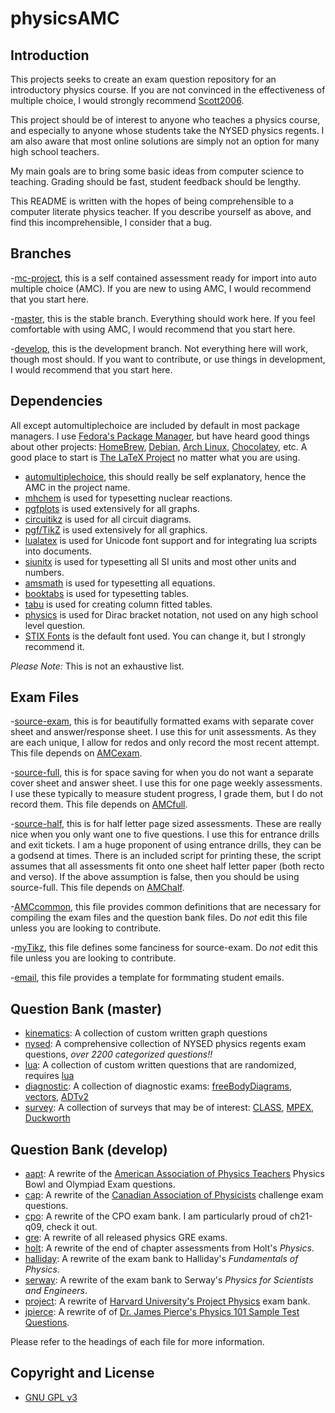 
# physicsAMC

## Introduction

This projects seeks to create an exam question repository for an introductory physics course.
If you are not convinced in the effectiveness of multiple choice,
    I would strongly recommend [Scott2006](http://dx.doi.org/10.1103/PhysRevSTPER.2.020102).

This project should be of interest to anyone who teaches a physics course,
    and especially to anyone whose students take the NYSED physics regents.
I am also aware that most online solutions are simply not an option for many high school teachers.

My main goals are to bring some basic ideas from computer science to teaching.
Grading should be fast, student feedback should be lengthy.

This README is written with the hopes of being comprehensible to a computer literate physics teacher.
If you describe yourself as above, and find this incomprehensible, I consider that a bug.


## Branches

-[mc-project](mc-project), this is a self contained assessment ready for import into auto multiple choice (AMC).
    If you are new to using AMC, I would recommend that you start here.

-[master](master), this is the stable branch.
    Everything should work here.
    If you feel comfortable with using AMC, I would recommend that you start here.

-[develop](develop), this is the development branch.
    Not everything here will work, though most should.
    If you want to contribute, or use things in development, I would recommend that you start here.

## Dependencies

All except automultiplechoice are included by default in most package managers.
I use [Fedora's Package Manager](https://fedoraproject.org), but have heard good things about other projects: [HomeBrew](http://brew.sh/), [Debian](http://debian.org), [Arch Linux](https://archlinux.org), [Chocolatey](https://chocolatey.org/), etc.
A good place to start is [The LaTeX Project](https://www.latex-project.org/get/) no matter what you are using.

- [automultiplechoice](http://home.gna.org/auto-qcm/), this should really be self explanatory, hence the AMC in the project name.
- [mhchem](http://ctan.org/pkg/mhche) is used for typesetting nuclear reactions.
- [pgfplots](http://ctan.org/pkg/pgfplots) is used extensively for all graphs.
- [circuitikz](http://ctan.org/pkg/circuitikz) is used for all circuit diagrams.
- [pgf/TikZ](http://ctan.org/pkg/pgf) is used extensively for all graphics.
- [lualatex](http://luatex.org/) is used for Unicode font support and for integrating lua scripts into documents.
- [siunitx](http://ctan.org/pkg/siunitx) is used for typesetting all SI units and most other units and numbers.
- [amsmath](http://ctan.org/pkg/amsmath) is used for typesetting all equations.
- [booktabs](http://ctan.org/pkg/booktabs) is used for typesetting tables.
- [tabu](http://ctan.org/pkg/tabu) is used for creating column fitted tables.
- [physics](http://ctan.org/pkg/physics) is used for Dirac bracket notation,
    not used on any high school level question.
- [STIX Fonts](http://stixfonts.org) is the default font used.
    You can change it, but I strongly recommend it.

_Please Note:_ This is not an exhaustive list.

## Exam Files

-[source-exam](source-exam.tex), this is for beautifully formatted exams with separate cover sheet and answer/response sheet.
    I use this for unit assessments.
    As they are each unique, I allow for redos and only record the most recent attempt.
    This file depends on [AMCexam](AMCexam.sty).

-[source-full](source-full.tex), this is for space saving for when you do not want a separate cover sheet and answer sheet.
    I use this for one page weekly assessments.
    I use these typically to measure student progress,
        I grade them, but I do not record them.
    This file depends on [AMCfull](AMCfull.sty).

-[source-half](source-half.tex), this is for half letter page sized assessments.
    These are really nice when you only want one to five questions.
    I use this for entrance drills and exit tickets.
    I am a huge proponent of using entrance drills, they can be a godsend at times.
    There is an included script for printing these,
        the script assumes that all assessments fit onto one sheet half letter paper (both recto and verso).
    If the above assumption is false, then you should be using source-full.
    This file depends on [AMChalf](AMChalf.sty).

-[AMCcommon](AMCcommon.sty), this file provides common definitions that are necessary for compiling the exam files and the question bank files.
    Do _not_ edit this file unless you are looking to contribute.

-[myTikz](myTikz.sty), this file defines some fanciness for source-exam.
    Do _not_ edit this file unless you are looking to contribute.

-[email](email.txt), this file provides a template for formmating student emails.


## Question Bank (master)

- [kinematics](/qbank/kinematics/): A collection of custom written graph questions
- [nysed](/qbank/nysed/): A comprehensive collection of NYSED physics regents exam questions, _over 2200 categorized questions!!_
- [lua](/qbank/lua/): A collection of custom written questions that are randomized, requires [lua](http://www.lua.org)
- [diagnostic](/qbank/diagnostic/): A collection of diagnostic exams: [freeBodyDiagrams](http://dx.doi.org/10.1103/PhysRevSTPER.11.020137), [vectors](http://dx.doi.org/10.1103/PhysRevSTPER.11.020137), [ADTv2](http://solar.physics.montana.edu/aae/adt/)
- [survey](/qbank/survey/): A collection of surveys that may be of interest: [CLASS](http://www.colorado.edu/sei/class/), [MPEX](http://serc.carleton.edu/NAGTWorkshops/assess/activities/MPEX.html), [Duckworth](https://sites.sas.upenn.edu/?q=duckworth/pages/educators-0)


## Question Bank (develop)

- [aapt](/qbank/aapt/): A rewrite of the [American Association of Physics Teachers](www.aapt.org) Physics Bowl and Olympiad Exam questions.
- [cap](/qbank/cap/): A rewrite of the [Canadian Association of Physicists](www.cap.ca) challenge exam questions.
- [cpo](/qbank/cpo/): A rewrite of the CPO exam bank. I am particularly proud of ch21-q09, check it out.
- [gre](/qbank/gre/): A rewrite of all released physics GRE exams.
- [holt](/qbank/holt/): A rewrite of the end of chapter assessments from Holt's _Physics_.
- [halliday](/qbank/halliday/): A rewrite of the exam bank to Halliday's _Fundamentals of Physics_.
- [serway](/qbank/serway/): A rewrite of the exam bank to Serway's _Physics for Scientists and Engineers_.
- [project](/qbank/project/): A rewrite of [Harvard University's Project Physics](https://archive.org/details/projectphysicscollection) exam bank.
- [jpierce](/qbank/jpierce/): A rewrite of of [Dr. James Pierce's Physics 101 Sample Test Questions](http://mavdisk.mnsu.edu/jpierce/courses/p101/questions.html).

Please refer to the headings of each file for more information.

## Copyright and License

* [GNU GPL v3](LICENSE.md)



